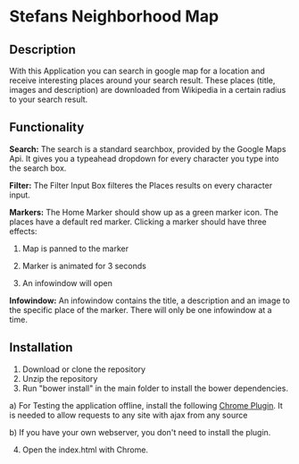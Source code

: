 # Stefans Neighborhood Map

## Description
With this Application you can search in google map for a location and receive interesting places around your search result. These places (title, images and description) are downloaded from Wikipedia in a certain radius to your search result.

## Functionality
**Search:**
The search is a standard searchbox, provided by the Google Maps Api. It gives you a typeahead dropdown for every character you type into the search box.

**Filter:**
The Filter Input Box filteres the Places results on every character input.

**Markers:**
The Home Marker should show up as a green marker icon. The places have a default red marker. Clicking a marker should have three effects:

1) Map is panned to the marker

2) Marker is animated for 3 seconds

3) An infowindow will open

**Infowindow:**
An infowindow contains the title, a description and an image to the specific place of the marker. There will only be one infowindow at a time.

## Installation

 1. Download or clone the repository
 2. Unzip the repository
 3. Run "bower install" in the main folder to install the bower dependencies.

 a) For Testing the application offline, install the following [Chrome Plugin](https://chrome.google.com/webstore/detail/allow-control-allow-origi/nlfbmbojpeacfghkpbjhddihlkkiljbi?hl=de). It is needed to allow requests to any site with ajax from any source

 b) If you have your own webserver, you don't need to install the plugin.

 4. Open the index.html with Chrome.

